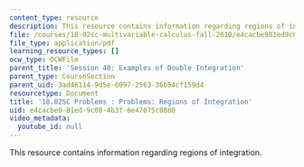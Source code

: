 ```yaml
---
content_type: resource
description: This resource contains information regarding regions of integration.
file: /courses/18-02sc-multivariable-calculus-fall-2010/e4cacbe981ed9c084b3f6e47075c0880_MIT18_02SC_pb_48_quest.pdf
file_type: application/pdf
learning_resource_types: []
ocw_type: OCWFile
parent_title: 'Session 48: Examples of Double Integration'
parent_type: CourseSection
parent_uid: 3ad46114-9d5e-6097-2563-36b54cf159d4
resourcetype: Document
title: '18.02SC Problems : Problems: Regions of Integration'
uid: e4cacbe9-81ed-9c08-4b3f-6e47075c0880
video_metadata:
  youtube_id: null
---
```

This resource contains information regarding regions of integration.

